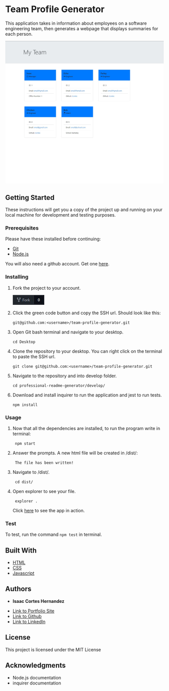 # Team Profile Generator

This application takes in information about employees on a software engineering team, then generates a webpage that displays summaries for each person.

![image of webpage when it's generated](./assets/img/Screenshot.jpg)

## Getting Started

These instructions will get you a copy of the project up and running on your local machine for development and testing purposes.

### Prerequisites

Please have these installed before continuing:

* [Git](https://git-scm.com/downloads)
* [Node.js](https://nodejs.org/en/download/)

You will also need a github account. Get one [here](https://github.com/).

### Installing

1. Fork the project to your account.

    ![image of fork](./assets/img/fork.jpg)

2. Click the green code button and copy the SSH url. Should look like this:
    ```
    git@github.com:<username>/team-profile-generator.git
    ```
3. Open Git bash terminal and navigate to your desktop.
    ```
    cd Desktop
    ```
4. Clone the repository to your desktop. You can right click on the terminal to paste the SSH url.
    ```
    git clone git@github.com:<username>/team-profile-generator.git
    ```
5. Navigate to the repository and into develop folder.
    ```
    cd professional-readme-generator/develop/
    ```
6. Download and install inquirer to run the application and jest to run tests.
    ```
    npm install
    ```

### Usage

1. Now that all the dependencies are installed, to run the program write in terminal:

        npm start

2. Answer the prompts. A new html file will be created in /dist/:

        The file has been written!

3. Navigate to /dist/.

        cd dist/

4. Open explorer to see your file.
        
        explorer .

    Click [here](https://watch.screencastify.com/v/hbvccUshL2HWqvNZuqfc) to see the app in action.

### Test

To test, run the command <code>npm test</code> in terminal.

## Built With

* [HTML](https://developer.mozilla.org/en-US/docs/Web/HTML)
* [CSS](https://developer.mozilla.org/en-US/docs/Web/CSS)
* [Javascript](https://developer.mozilla.org/en-US/docs/Web/JavaScript)

## Authors

* **Isaac Cortes Hernandez** 

- [Link to Portfolio Site](https://icortes.github.io/my-first-portfolio/)
- [Link to Github](https://github.com/icortes)
- [Link to LinkedIn](https://www.linkedin.com/in/cortes-isaac)

## License

This project is licensed under the MIT License 

## Acknowledgments

* Node.js documentation
* inquirer documentation
